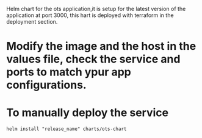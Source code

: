 Helm chart for the ots application,it is setup for the latest version of the application at port 3000, this hart  is deployed with terraform in the deployment section.

# Modify the image  and the host in the values file, check the service and ports to match ypur app configurations.


# To manually deploy the service
    helm install "release_name" charts/ots-chart
